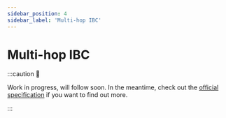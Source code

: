 ```yaml
---
sidebar_position: 4
sidebar_label: 'Multi-hop IBC'
---
```


# Multi-hop IBC

:::caution 🚧

Work in progress, will follow soon. In the meantime, check out the [official specification](https://github.com/cosmos/ibc/tree/main/spec/core/ics-033-multi-hop) if you want to find out more.

:::